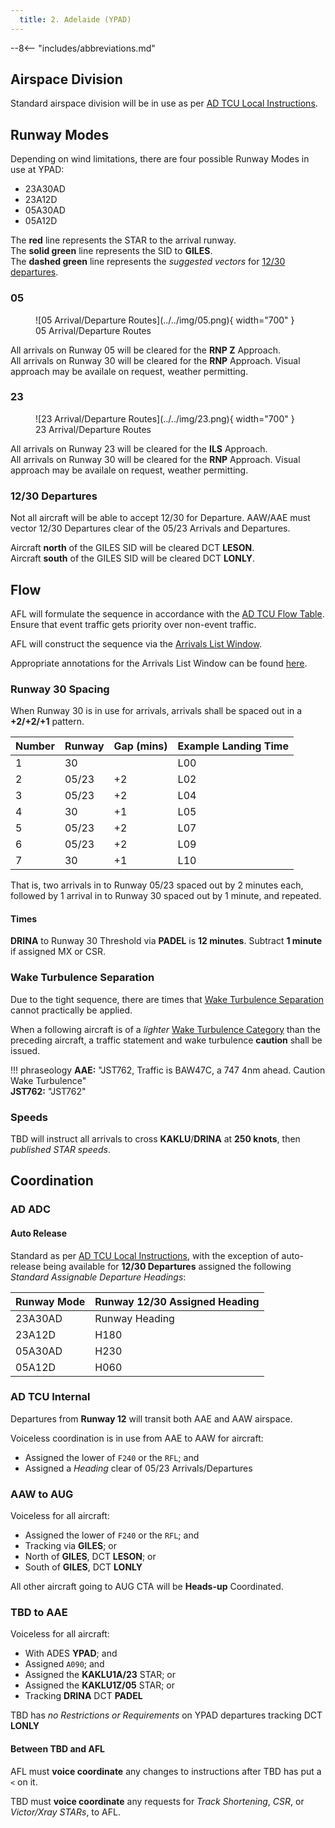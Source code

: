 ```yaml
---
  title: 2. Adelaide (YPAD)
---
```


--8<-- "includes/abbreviations.md"

## Airspace Division
Standard airspace division will be in use as per [AD TCU Local Instructions](../../../../../../terminal/adelaide/#airspace-division).

## Runway Modes
Depending on wind limitations, there are four possible Runway Modes in use at YPAD:

- 23A30AD
- 23A12D
- 05A30AD
- 05A12D

The **red** line represents the STAR to the arrival runway.  
The **solid green** line represents the SID to **GILES**.  
The **dashed green** line represents the *suggested vectors* for [12/30 departures](#1230-departures).

### 05

<figure markdown>
![05 Arrival/Departure Routes](../../img/05.png){ width="700" }
  <figcaption>05 Arrival/Departure Routes</figcaption>
</figure>

All arrivals on Runway 05 will be cleared for the **RNP Z** Approach.  
All arrivals on Runway 30 will be cleared for the **RNP** Approach. Visual approach may be availale on request, weather permitting.

### 23

<figure markdown>
![23 Arrival/Departure Routes](../../img/23.png){ width="700" }
  <figcaption>23 Arrival/Departure Routes</figcaption>
</figure>

All arrivals on Runway 23 will be cleared for the **ILS** Approach.  
All arrivals on Runway 30 will be cleared for the **RNP** Approach. Visual approach may be availale on request, weather permitting.

### 12/30 Departures
Not all aircraft will be able to accept 12/30 for Departure. AAW/AAE must vector 12/30 Departures clear of the 05/23 Arrivals and Departures.

Aircraft **north** of the GILES SID will be cleared DCT **LESON**.  
Aircraft **south** of the GILES SID will be cleared DCT **LONLY**.

## Flow
AFL will formulate the sequence in accordance with the [AD TCU Flow Table](../../../../../../terminal/adelaide/#flow). Ensure that event traffic gets priority over non-event traffic.

AFL will construct the sequence via the [Arrivals List Window](../../../../../../controller-skills/sequencing/#arrivals-list).

Appropriate annotations for the Arrivals List Window can be found [here](../../../../../../client/annotations/#sequencingflow).

### Runway 30 Spacing
When Runway 30 is in use for arrivals, arrivals shall be spaced out in a **+2/+2/+1** pattern.

| Number | Runway | Gap (mins) | Example Landing Time |
| ---------- | --- | --- | --- |
| 1      | 30 | | L00 |
| 2      | 05/23 | +2 | L02 |
| 3      | 05/23 | +2 | L04 |
| 4      | 30 | +1 | L05 |
| 5      | 05/23 | +2 | L07 |
| 6      | 05/23 | +2 | L09 |
| 7      | 30 | +1 | L10 |

That is, two arrivals in to Runway 05/23 spaced out by 2 minutes each, followed by 1 arrival in to Runway 30 spaced out by 1 minute, and repeated.

#### Times
**DRINA** to Runway 30 Threshold via **PADEL** is **12 minutes**. Subtract **1 minute** if assigned MX or CSR.

### Wake Turbulence Separation
Due to the tight sequence, there are times that [Wake Turbulence Separation](../../../../../../separation-standards/waketurb/#airspace) cannot practically be applied.

When a following aircraft is of a *lighter* [Wake Turbulence Category](../../../../../../separation-standards/waketurb/#categories) than the preceding aircraft, a traffic statement and wake turbulence **caution** shall be issued.

!!! phraseology
    **AAE:** "JST762, Traffic is BAW47C, a 747 4nm ahead. Caution Wake Turbulence"  
    **JST762:** "JST762"

### Speeds
TBD will instruct all arrivals to cross **KAKLU**/**DRINA** at **250 knots**, then *published STAR speeds*.

## Coordination
### AD ADC
#### Auto Release
Standard as per [AD TCU Local Instructions](../../../../../../terminal/adelaide/#ad-adc), with the exception of auto-release being available for **12/30 Departures** assigned the following *Standard Assignable Departure Headings*:

| Runway Mode | Runway 12/30 Assigned Heading |
| ---------- | --- |
| 23A30AD      | Runway Heading |
| 23A12D      | H180 |
| 05A30AD      | H230 |
| 05A12D      | H060 |

### AD TCU Internal
Departures from **Runway 12** will transit both AAE and AAW airspace.

Voiceless coordination is in use from AAE to AAW for aircraft:

- Assigned the lower of `F240` or the `RFL`; and  
- Assigned a *Heading* clear of 05/23 Arrivals/Departures

### AAW to AUG
Voiceless for all aircraft:

- Assigned the lower of `F240` or the `RFL`; and  
- Tracking via **GILES**; or  
- North of **GILES**, DCT **LESON**; or  
- South of **GILES**, DCT **LONLY**

All other aircraft going to AUG CTA will be **Heads-up** Coordinated.

### TBD to AAE
Voiceless for all aircraft:

- With ADES **YPAD**; and  
- Assigned `A090`; and
- Assigned the **KAKLU1A/23** STAR; or
- Assigned the **KAKLU1Z/05** STAR; or
- Tracking **DRINA** DCT **PADEL**

TBD has *no Restrictions or Requirements* on YPAD departures tracking DCT **LONLY**

#### Between TBD and AFL
AFL must **voice coordinate** any changes to instructions after TBD has put a `<` on it.

TBD must **voice coordinate** any requests for *Track Shortening*, *CSR*, or *Victor/Xray STARs*, to AFL.